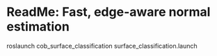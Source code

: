 # ReadMe: Fast, edge-aware normal estimation

roslaunch cob_surface_classification surface_classification.launch
